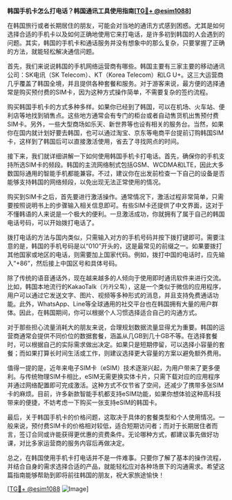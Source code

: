 **韩国手机卡怎么打电话？韩国通讯工具使用指南[[TG💪+ @esim1088](https://t.me/s/esim1088)]**

在韩国旅行或者长期居住的朋友，可能会对当地的通讯方式感到困惑。尤其是如何选择合适的手机卡以及如何正确地使用它来打电话，是许多初到韩国的人会遇到的问题。其实，韩国的手机卡和通话服务并没有想象中的那么复杂，只要掌握了正确的方法，就能轻松解决通信问题。

首先，我们来说说韩国的手机网络运营商有哪些。韩国主要有三家主要的移动通讯公司：SK电讯（SK Telecom）、KT（Korea Telecom）和LG U+。这三大运营商几乎覆盖了韩国全境，并且提供各种套餐和服务。对于游客来说，最方便的选择通常是购买预付费的SIM卡，因为这种方式操作简单，不需要复杂的签约流程。

购买韩国手机卡的方式多种多样。如果你已经到了韩国，可以在机场、火车站、便利店等地找到销售点。这些地方通常会有专门的柜台或者自动售货机出售预付费SIM卡。另外，一些大型商场如乐天、新世界等也设有相关的服务台。当然，如果你在国内就计划好要去韩国，也可以通过淘宝、京东等电商平台提前订购韩国SIM卡，这样到了韩国后可以直接激活使用，省去了寻找网点的时间。

接下来，我们就详细讲解一下如何使用韩国手机卡打电话。首先，确保你的手机支持所选SIM卡的频段。韩国的主流网络制式包括GSM、WCDMA和LTE，因此大多数国际通用的智能手机都能兼容。不过，建议你在出发前检查一下自己的设备是否能够支持韩国的网络频段，以免出现无法正常使用的情况。

购买到SIM卡之后，首先要进行激活操作。通常情况下，激活过程非常简单，只需要按照说明书上的步骤输入相关信息即可。有些SIM卡还提供了中文界面，这对于不懂韩语的人来说是一个极大的便利。一旦激活成功，你就拥有了属于自己的韩国电话号码，可以开始拨打电话了。

拨打电话的方法与国内类似，只需输入对方的手机号码并按下拨打键即可。需要注意的是，韩国的手机号码是以“010”开头的，这是最常见的前缀之一。如果要拨打其他国家或地区的电话，则需要加上国家代码。例如，拨打中国的电话时，应先输入“+86”，然后接上中国区号和具体号码。

除了传统的语音通话外，现在越来越多的人倾向于使用即时通讯软件来进行交流。比如，韩国本地流行的KakaoTalk（카카오톡），这是一个类似于微信的应用程序，用户可以通过它发送文字、图片、视频等多种形式的消息，并且支持免费通话功能。此外，WhatsApp、Line等全球通用的社交平台也在韩国拥有大量的用户群体。因此，在韩国期间，你可以根据个人习惯选择适合自己的沟通方式。

对于那些担心流量消耗大的朋友来说，合理规划数据流量显得尤为重要。韩国的运营商通常会提供不同价位的数据套餐，涵盖从几GB到几十GB不等。在选择套餐时，可以根据自己的实际需求做出决定。如果只是短期停留，可以选择小容量的套餐；而如果打算长时间生活或工作，则建议选择更大容量的方案以避免额外费用。

值得一提的是，近年来电子SIM卡（eSIM）技术逐渐兴起，为用户带来了更多便利。与传统物理SIM卡相比，eSIM无需更换实体卡片，只需下载对应的应用程序并通过网络配置即可完成激活。这种方式不仅节省了空间，还减少了携带多张SIM卡的麻烦。目前，许多新款智能手机都支持eSIM功能，如果你想体验这种高科技带来的便捷，不妨考虑一下购买一张支持eSIM的韩国卡。

最后，关于韩国手机卡的价格问题，这取决于具体的套餐类型和个人使用情况。一般来说，预付费SIM卡的价格相对较低，适合短期访问者；而对于长期居住者而言，签订合同或许能获得更优惠的资费条件。无论哪种方式，都建议事先做好功课，对比多家运营商的服务内容后再做决定。

总之，在韩国使用手机卡打电话并不是一件难事。只要你了解了基本的操作流程，并结合自身的需求选择合适的产品，就能轻松应对各种场景下的沟通需求。希望这篇指南能够帮助到即将前往韩国的朋友，祝大家旅途愉快！

[[TG💪+ @esim1088](https://t.me/s/esim1088) ![Image](https://i.postimg.cc/4NQfJmqS/Snipaste-2025-05-13-00-14-12.png)]